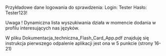 Przykładowe dane logowania do sprawdzenia:
Login: Tester
Hasło: Tester123!

Uwaga !
Dynamiczna lista wyszukiwania działa w momencie dodania w profilu interesujących nas języków.

W pliku Dokumentacja_techniczna_Flash_Card_App.pdf znajduję się instrukcja pierwszego odpalenie aplikacji jest ona w 5 punkcie (strony 16-21)
